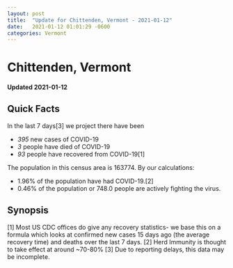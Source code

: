 ```yaml
---
layout: post
title:  "Update for Chittenden, Vermont - 2021-01-12"
date:   2021-01-12 01:01:29 -0600
categories: Vermont
---
```


# Chittenden, Vermont
#### Updated 2021-01-12

## Quick Facts

In the last 7 days[3] we project there have been
- *395* new cases of COVID-19
- *3* people have died of COVID-19
- *93* people have recovered from COVID-19[1]

The population in this census area is 163774. By our calculations:
- 1.96% of the population have had COVID-19.[2]
- 0.46% of the population or 748.0 people are actively fighting the virus.

## Synopsis




[1] Most US CDC offices do give any recovery statistics- we base this on a formula which looks at confirmed new cases
15 days ago (the average recovery time) and deaths over the last 7 days.
[2] Herd Immunity is thought to take effect at around ~70-80%
[3] Due to reporting delays, this data may be incomplete. 
    